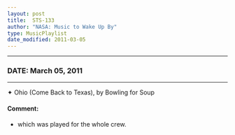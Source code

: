```yaml
---
layout: post
title:  STS-133
author: "NASA: Music to Wake Up By"
type: MusicPlaylist
date_modified: 2011-03-05
---
```


----
### DATE: March 05, 2011
----
✦ Ohio (Come Back to Texas), by Bowling for Soup

#### Comment:
* which was played for the whole crew.
